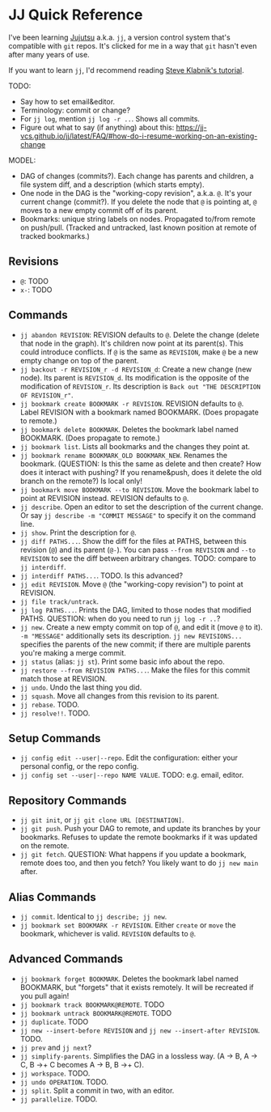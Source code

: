 # JJ Quick Reference

I've been learning [Jujutsu](https://jj-vcs.github.io/jj/latest/) a.k.a. `jj`, a version control
system that's compatible with `git` repos. It's clicked for me in a way that `git` hasn't even after
many years of use.

If you want to learn `jj`, I'd recommend reading [Steve Klabnik's
tutorial](https://steveklabnik.github.io/jujutsu-tutorial/introduction/how-to-read.html).

TODO:

- Say how to set email&editor.
- Terminology: commit or change?
- For `jj log`, mention `jj log -r ..`. Shows all commits.
- Figure out what to say (if anything) about this:
  https://jj-vcs.github.io/jj/latest/FAQ/#how-do-i-resume-working-on-an-existing-change

MODEL:

- DAG of changes (commits?). Each change has parents and children, a file system diff, and a
  description (which starts empty).
- One node in the DAG is the "working-copy revision", a.k.a. `@`. It's your current change
  (commit?). If you delete the node that `@` is pointing at, `@` moves to a new empty commit off of
  its parent.
- Bookmarks: unique string labels on nodes. Propagated to/from remote on push/pull. (Tracked and
  untracked, last known position at remote of tracked bookmarks.)

## Revisions

- `@`: TODO
- `x-`: TODO

## Commands

- `jj abandon REVISION`: REVISION defaults to `@`. Delete the change (delete that node in the
  graph). It's children now point at its parent(s). This could introduce conflicts. If `@` is the
  same as `REVISION`, make `@` be a new empty change on top of the parent.
- `jj backout -r REVISION_r -d REVISION_d`: Create a new change (new node). Its parent is
  `REVISION_d`. Its modification is the opposite of the modification of `REVISION_r`. Its
  description is `Back out "THE DESCRIPTION OF REVISION_r"`.
- `jj bookmark create BOOKMARK -r REVISION`. REVISION defaults to `@`. Label REVISION with a
  bookmark named BOOKMARK. (Does propagate to remote.)
- `jj bookmark delete BOOKMARK`. Deletes the bookmark label named BOOKMARK. (Does propagate to
  remote.)
- `jj bookmark list`. Lists all bookmarks and the changes they point at.
- `jj bookmark rename BOOKMARK_OLD BOOKMARK_NEW`. Renames the bookmark. (QUESTION: Is this the same
  as delete and then create? How does it interact with pushing? If you rename&push, does it delete
  the old branch on the remote?) Is local only!
- `jj bookmark move BOOKMARK --to REVISION`. Move the bookmark label to point at REVISION instead.
  REVISION defaults to `@`.
- `jj describe`. Open an editor to set the description of the current change. Or say `jj describe -m
  "COMMIT MESSAGE"` to specify it on the command line.
- `jj show`. Print the description for `@`.
- `jj diff PATHS...`. Show the diff for the files at PATHS, between this revision (`@`) and its
  parent (`@-`). You can pass `--from REVISION` and `--to REVISION` to see the diff between
  arbitrary changes. TODO: compare to `jj interdiff`.
- `jj interdiff PATHS...`. TODO. Is this advanced?
- `jj edit REVISION`. Move `@` (the "working-copy revision") to point at REVISION.
- `jj file track/untrack`.
- `jj log PATHS...`. Prints the DAG, limited to those nodes that modified PATHS. QUESTION: when do
  you need to run `jj log -r ..`?
- `jj new`. Create a new empty commit on top of `@`, and edit it (move `@` to it). `-m "MESSAGE"`
  additionally sets its description. `jj new REVISIONS...` specifies the parents of the new commit;
  if there are multiple parents you're making a merge commit.
- `jj status` (alias: `jj st`). Print some basic info about the repo.
- `jj restore --from REVISION PATHS...`. Make the files for this commit match those at REVISION.
- `jj undo`. Undo the last thing you did.
- `jj squash`. Move all changes from this revision to its parent.
- `jj rebase`. TODO.
- `jj resolve!!`. TODO.

## Setup Commands

- `jj config edit --user|--repo`. Edit the configuration: either your personal
  config, or the repo config.
- `jj config set --user|--repo NAME VALUE`. TODO: e.g. email, editor.

##  Repository Commands

- `jj git init`, or `jj git clone URL [DESTINATION]`.
- `jj git push`. Push your DAG to remote, and update its branches by your bookmarks. Refuses to
  update the remote bookmarks if it was updated on the remote.
- `jj git fetch`. QUESTION: What happens if you update a bookmark, remote does too, and then you
  fetch? You likely want to do `jj new main` after.

## Alias Commands

- `jj commit`. Identical to `jj describe; jj new`.
- `jj bookmark set BOOKMARK -r REVISION`. Either `create` or `move` the bookmark, whichever is
  valid. `REVISION` defaults to `@`.

## Advanced Commands

- `jj bookmark forget BOOKMARK`. Deletes the bookmark label named BOOKMARK, but "forgets" that it
  exists remotely. It will be recreated if you pull again!
- `jj bookmark track BOOKMARK@REMOTE`. TODO
- `jj bookmark untrack BOOKMARK@REMOTE`. TODO
- `jj duplicate`. TODO
- `jj new --insert-before REVISION` and `jj new --insert-after REVISION`. TODO.
- `jj prev` and `jj next`?
- `jj simplify-parents`. Simplifies the DAG in a lossless way. (A -> B, A -> C, B ->+ C becomes A ->
  B, B ->+ C).
- `jj workspace`. TODO.
- `jj undo OPERATION`. TODO.
- `jj split`. Split a commit in two, with an editor.
- `jj parallelize`. TODO.
